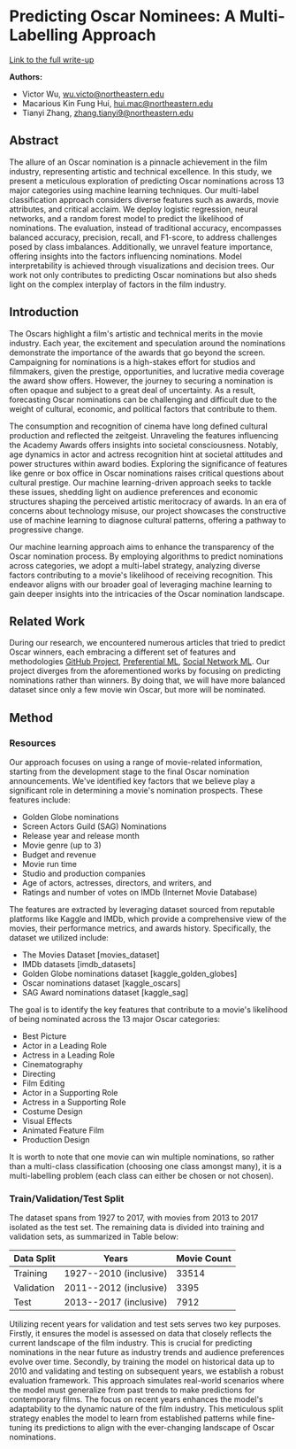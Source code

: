 # Predicting Oscar Nominees: A Multi-Labelling Approach

<a href="oscarsprediction.pdf" target="_blank">Link to the full write-up</a>

**Authors:**
- Victor Wu, wu.victo@northeastern.edu
- Macarious Kin Fung Hui, hui.mac@northeastern.edu
- Tianyi Zhang, zhang.tianyi9@northeastern.edu

## Abstract

The allure of an Oscar nomination is a pinnacle achievement in the film industry, representing artistic and technical excellence. In this study, we present a meticulous exploration of predicting Oscar nominations across 13 major categories using machine learning techniques. Our multi-label classification approach considers diverse features such as awards, movie attributes, and critical acclaim. We deploy logistic regression, neural networks, and a random forest model to predict the likelihood of nominations. The evaluation, instead of traditional accuracy, encompasses balanced accuracy, precision, recall, and F1-score, to address challenges posed by class imbalances. Additionally, we unravel feature importance, offering insights into the factors influencing nominations. Model interpretability is achieved through visualizations and decision trees. Our work not only contributes to predicting Oscar nominations but also sheds light on the complex interplay of factors in the film industry.

## Introduction

The Oscars highlight a film's artistic and technical merits in the movie industry. Each year, the excitement and speculation around the nominations demonstrate the importance of the awards that go beyond the screen. Campaigning for nominations is a high-stakes effort for studios and filmmakers, given the prestige, opportunities, and lucrative media coverage the award show offers. However, the journey to securing a nomination is often opaque and subject to a great deal of uncertainty. As a result, forecasting Oscar nominations can be challenging and difficult due to the weight of cultural, economic, and political factors that contribute to them.

The consumption and recognition of cinema have long defined cultural production and reflected the zeitgeist. Unraveling the features influencing the Academy Awards offers insights into societal consciousness. Notably, age dynamics in actor and actress recognition hint at societal attitudes and power structures within award bodies. Exploring the significance of features like genre or box office in Oscar nominations raises critical questions about cultural prestige. Our machine learning-driven approach seeks to tackle these issues, shedding light on audience preferences and economic structures shaping the perceived artistic meritocracy of awards. In an era of concerns about technology misuse, our project showcases the constructive use of machine learning to diagnose cultural patterns, offering a pathway to progressive change.

Our machine learning approach aims to enhance the transparency of the Oscar nomination process. By employing algorithms to predict nominations across categories, we adopt a multi-label strategy, analyzing diverse factors contributing to a movie's likelihood of receiving recognition. This endeavor aligns with our broader goal of leveraging machine learning to gain deeper insights into the intricacies of the Oscar nomination landscape.

## Related Work

During our research, we encountered numerous articles that tried to predict Oscar winners, each embracing a different set of features and methodologies [GitHub Project](github_project), [Preferential ML](preferential_ml), [Social Network ML](social_network_ml). Our project diverges from the aforementioned works by focusing on predicting nominations rather than winners. By doing that, we will have more balanced dataset since only a few movie win Oscar, but more will be nominated.

## Method

### Resources

Our approach focuses on using a range of movie-related information, starting from the development stage to the final Oscar nomination announcements. We've identified key factors that we believe play a significant role in determining a movie's nomination prospects. These features include:

- Golden Globe nominations
- Screen Actors Guild (SAG) Nominations
- Release year and release month
- Movie genre (up to 3)
- Budget and revenue
- Movie run time
- Studio and production companies
- Age of actors, actresses, directors, and writers, and
- Ratings and number of votes on IMDb (Internet Movie Database)

The features are extracted by leveraging dataset sourced from reputable platforms like Kaggle and IMDb, which provide a comprehensive view of the movies, their performance metrics, and awards history. Specifically, the dataset we utilized include:

- The Movies Dataset [movies_dataset]
- IMDb datasets [imdb_datasets]
- Golden Globe nominations dataset [kaggle_golden_globes]
- Oscar nominations dataset [kaggle_oscars]
- SAG Award nominations dataset [kaggle_sag]

The goal is to identify the key features that contribute to a movie's likelihood of being nominated across the 13 major Oscar categories:

- Best Picture
- Actor in a Leading Role
- Actress in a Leading Role
- Cinematography
- Directing
- Film Editing
- Actor in a Supporting Role
- Actress in a Supporting Role
- Costume Design
- Visual Effects
- Animated Feature Film
- Production Design

It is worth to note that one movie can win multiple nominations, so rather than a multi-class classification (choosing one class amongst many), it is a multi-labelling problem (each class can either be chosen or not chosen).

### Train/Validation/Test Split

The dataset spans from 1927 to 2017, with movies from 2013 to 2017 isolated as the test set. The remaining data is divided into training and validation sets, as summarized in Table below:

| Data Split   | Years                    | Movie Count |
|--------------|--------------------------|-------------|
| Training     | 1927--2010 (inclusive)   | 33514       |
| Validation   | 2011--2012 (inclusive)   | 3395        |
| Test         | 2013--2017 (inclusive)   | 7912        |

Utilizing recent years for validation and test sets serves two key purposes. Firstly, it ensures the model is assessed on data that closely reflects the current landscape of the film industry. This is crucial for predicting nominations in the near future as industry trends and audience preferences evolve over time. Secondly, by training the model on historical data up to 2010 and validating and testing on subsequent years, we establish a robust evaluation framework. This approach simulates real-world scenarios where the model must generalize from past trends to make predictions for contemporary films. The focus on recent years enhances the model's adaptability to the dynamic nature of the film industry. This meticulous split strategy enables the model to learn from established patterns while fine-tuning its predictions to align with the ever-changing landscape of Oscar nominations.
